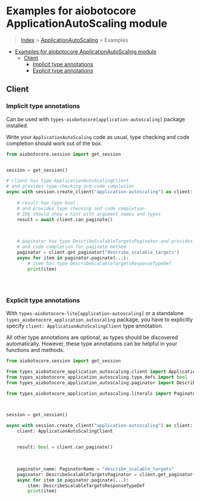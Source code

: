 <a id="examples-for-aiobotocore-applicationautoscaling-module"></a>

# Examples for aiobotocore ApplicationAutoScaling module

> [Index](../README.md) > [ApplicationAutoScaling](./README.md) > Examples

- [Examples for aiobotocore ApplicationAutoScaling module](#examples-for-aiobotocore-applicationautoscaling-module)
  - [Client](#client)
    - [Implicit type annotations](#implicit-type-annotations)
    - [Explicit type annotations](#explicit-type-annotations)

<a id="client"></a>

## Client

<a id="implicit-type-annotations"></a>

### Implicit type annotations

Can be used with `types-aiobotocore[application-autoscaling]` package
installed.

Write your `ApplicationAutoScaling` code as usual, type checking and code
completion should work out of the box.

```python
from aiobotocore.session import get_session


session = get_session()

# client has type ApplicationAutoScalingClient
# and provides type checking and code completion
async with session.create_client("application-autoscaling") as client:
    
    # result has type bool
    # and provides type checking and code completion
    # IDE should show a hint with argument names and types
    result = await client.can_paginate()
    

    
    # paginator has type DescribeScalableTargetsPaginator and provides type checking
    # and code completion for paginate method
    paginator = client.get_paginator("describe_scalable_targets")
    async for item in paginator.paginate(...):
        # item has type DescribeScalableTargetsResponseTypeDef
        print(item)
    

    
```

<a id="explicit-type-annotations"></a>

### Explicit type annotations

With `types-aiobotocore-lite[application-autoscaling]` or a standalone
`types_aiobotocore_application_autoscaling` package, you have to explicitly
specify `client: ApplicationAutoScalingClient` type annotation.

All other type annotations are optional, as types should be discovered
automatically. However, these type annotations can be helpful in your functions
and methods.

```python
from aiobotocore.session import get_session

from types_aiobotocore_application_autoscaling.client import ApplicationAutoScalingClient
from types_aiobotocore_application_autoscaling.type_defs import bool
from types_aiobotocore_application_autoscaling.paginator import DescribeScalableTargetsPaginator

from types_aiobotocore_application_autoscaling.literals import PaginatorName



session = get_session()

async with session.create_client("application-autoscaling") as client:
    client: ApplicationAutoScalingClient

    
    result: bool = client.can_paginate()
    

    
    paginator_name: PaginatorName = "describe_scalable_targets"
    paginator: DescribeScalableTargetsPaginator = client.get_paginator(paginator_name)
    async for item in paginator.paginate(...):
        item: DescribeScalableTargetsResponseTypeDef
        print(item)
    

    
```
